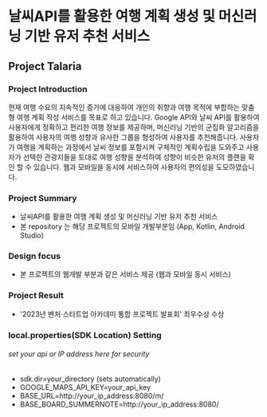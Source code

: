 # 날씨API를 활용한 여행 계획 생성 및 머신러닝 기반 유저 추천 서비스
## Project Talaria

### Project Introduction
현재 여행 수요의 지속적인 증가에 대응하여 개인의 취향과 여행 목적에 부합하는 맞춤형 여행 계획 작성 서비스를 목표로 하고 있습니다. Google API와 날씨 API를 활용하여 사용자에게 정확하고 편리한 여행 정보를 제공하며, 머신러닝 기반의 군집화 알고리즘을 활용하여 사용자의 여행 성향과 유사한 그룹을 형성하여 사용자를 추천해줍니다.
사용자가 여행을 계획하는 과정에서 날씨 정보를 포함시켜 구체적인 계획수립을 도와주고 사용자가 선택한 관광지들을 토대로 여행 성향을 분석하여 성향이 비슷한 유저의 플랜을 확인 할 수 있습니다.
웹과 모바일을 동시에 서비스하여 사용자의 편의성을 도모하였습니다.

### Project Summary
- 날씨API를 활용한 여행 계획 생성 및 머신러닝 기반 유저 추천 서비스
- 본 repository 는 해당 프로젝트의 모바일 개발부분임 (App, Kotlin, Android Studio)

### Design focus
- 본 프로젝트의 웹개발 부분과 같은 서비스 제공 (웹과 모바일 동시 서비스)

### Project Result
- '2023년 벤처·스타트업 아카데미 통합 프로젝트 발표회' 최우수상 수상

### local.properties(SDK Location) Setting
###### set your api or IP address here for security
- sdk.dir=your_directory (sets automatically)
- GOOGLE_MAPS_API_KEY=your_api_key
- BASE_URL=http://your_ip_address:8080/m/
- BASE_BOARD_SUMMERNOTE=http://your_ip_address:8080/


